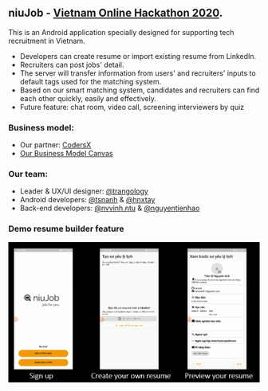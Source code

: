 ## niuJob - [Vietnam Online Hackathon 2020](https://vnhackathon.com/en/vietnam-online-hackathon-2/). 

This is an Android application specially designed for supporting tech recruitment in Vietnam.

- Developers can create resume or import existing resume from LinkedIn.
- Recruiters can post jobs' detail.
- The server will transfer information from users' and recruiters' inputs to default tags used for the matching system.
- Based on our smart matching system, candidates and recruiters can find each other quickly, easily and effectively.
- Future feature: chat room, video call, screening interviewers by quiz

### Business model:
- Our partner: [CodersX](https://coders-x.com/) 
- [Our Business Model Canvas](https://drive.google.com/file/d/1w7w9impCngDrZQ26emG4gTA5xieQQeth/view?usp=sharing) 

### Our team: 
- Leader & UX/UI designer: [@trangology](https://github.com/trangology)
- Android developers: [@tsnanh](https://github.com/tsnanh) & [@hnxtay](https://github.com/hnxtay) 
- Back-end developers: [@nvvinh.ntu](https://github.com/Beli262179) & [@nguyentienhao](https://github.com/nguyentienhao) 

### Demo resume builder feature

![resume_creating](https://github.com/trangology/niuJob/blob/master/images/resume_creating.png?raw=false)
